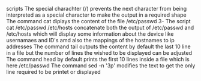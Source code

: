 scripts
The special charachter (/) prevents the next character from being interpreted as a special character to make the output in a required shape
 The command cat diplays the content of the file /etc/passwd
3- The script cat /etc/passwd /etc/hosts concatenate both the output of /etc/passwd and /etc/hosts which will display some information about the device like usernamaes and ID\'s amd also the mappings of the hostnames to ip addresses
The command tail outputs the content by default the last 10 line in a file but the number of lines the wished to be displayed can be adjusted
The command head by default prints the first 10 lines inside a file which is here /etc/passwd
The command sed -n \'3p\' modifies the text to get the only line required to be printet or displayed
